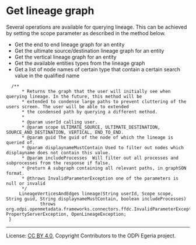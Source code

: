 <!-- SPDX-License-Identifier: CC-BY-4.0 -->
<!-- Copyright Contributors to the ODPi Egeria project. -->

# Get lineage graph

Several operations are available for querying lineage. This can be achieved by setting the scope parameter as described in the method below.

* Get the end to end lineage graph for an entity
* Get the ultimate source/destination lineage graph for an entity
* Get the vertical lineage graph for an entity
* Get the available entities types from the lineage graph
* Get a list of node names of certain type that contain a certain search value in the qualified name
 ```
   /**
       * Returns the graph that the user will initially see when querying lineage. In the future, this method will be
       * extended to condense large paths to prevent cluttering of the users screen. The user will be able to extended
       * the condensed path by querying a different method.
       *
       * @param userId calling user.
       * @param scope ULTIMATE_SOURCE, ULTIMATE_DESTINATION, SOURCE_AND_DESTINATION, VERTICAL, END_TO_END.
       * @param guid The guid of the node of which the lineage is queried of.
       * @param displaynameMustContain Used to filter out nodes which displayname does not contain this value.
       * @param includeProcesses  Will filter out all processes and subprocesses from the response if false.
       * @return A subgraph containing all relevant paths, in graphSON format.
       * @throws InvalidParameterException one of the parameters is null or invalid
       */
      LineageVerticesAndEdges lineage(String userId, Scope scope, String guid, String displaynameMustContain, boolean includeProcesses)
              throws org.odpi.openmetadata.frameworks.connectors.ffdc.InvalidParameterException, PropertyServerException, OpenLineageException;
  }
 ```
----
License: [CC BY 4.0](https://creativecommons.org/licenses/by/4.0/),
Copyright Contributors to the ODPi Egeria project.